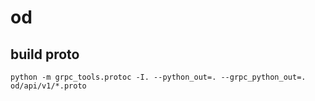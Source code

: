 # od

## build proto

```shell
python -m grpc_tools.protoc -I. --python_out=. --grpc_python_out=. od/api/v1/*.proto
```

